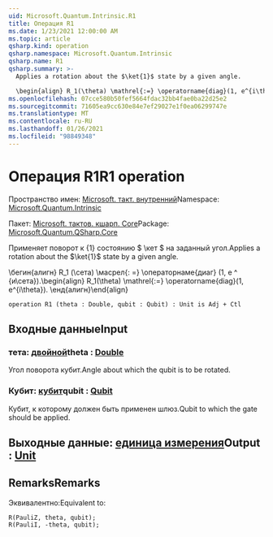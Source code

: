 ```yaml
---
uid: Microsoft.Quantum.Intrinsic.R1
title: Операция R1
ms.date: 1/23/2021 12:00:00 AM
ms.topic: article
qsharp.kind: operation
qsharp.namespace: Microsoft.Quantum.Intrinsic
qsharp.name: R1
qsharp.summary: >-
  Applies a rotation about the $\ket{1}$ state by a given angle.

  \begin{align} R_1(\theta) \mathrel{:=} \operatorname{diag}(1, e^{i\theta}). \end{align}
ms.openlocfilehash: 07cce580b50fef5664fdac32bb4fae0ba22d25e2
ms.sourcegitcommit: 71605ea9cc630e84e7ef29027e1f0ea06299747e
ms.translationtype: MT
ms.contentlocale: ru-RU
ms.lasthandoff: 01/26/2021
ms.locfileid: "98849348"
---
```

# <a name="r1-operation"></a><span data-ttu-id="ef96d-102">Операция R1</span><span class="sxs-lookup"><span data-stu-id="ef96d-102">R1 operation</span></span>

<span data-ttu-id="ef96d-103">Пространство имен: [Microsoft. такт. внутренний](xref:Microsoft.Quantum.Intrinsic)</span><span class="sxs-lookup"><span data-stu-id="ef96d-103">Namespace: [Microsoft.Quantum.Intrinsic](xref:Microsoft.Quantum.Intrinsic)</span></span>

<span data-ttu-id="ef96d-104">Пакет: [Microsoft. тактов. кшарп. Core](https://nuget.org/packages/Microsoft.Quantum.QSharp.Core)</span><span class="sxs-lookup"><span data-stu-id="ef96d-104">Package: [Microsoft.Quantum.QSharp.Core](https://nuget.org/packages/Microsoft.Quantum.QSharp.Core)</span></span>


<span data-ttu-id="ef96d-105">Применяет поворот к {1} состоянию $ \кет $ на заданный угол.</span><span class="sxs-lookup"><span data-stu-id="ef96d-105">Applies a rotation about the $\ket{1}$ state by a given angle.</span></span>

<span data-ttu-id="ef96d-106">\бегин{алигн} R_1 (\сета) \масрел{: =} \операторнаме{диаг} (1, e ^ {и\сета}).</span><span class="sxs-lookup"><span data-stu-id="ef96d-106">\begin{align} R_1(\theta) \mathrel{:=} \operatorname{diag}(1, e^{i\theta}).</span></span>
<span data-ttu-id="ef96d-107">\енд{алигн}</span><span class="sxs-lookup"><span data-stu-id="ef96d-107">\end{align}</span></span>

```qsharp
operation R1 (theta : Double, qubit : Qubit) : Unit is Adj + Ctl
```


## <a name="input"></a><span data-ttu-id="ef96d-108">Входные данные</span><span class="sxs-lookup"><span data-stu-id="ef96d-108">Input</span></span>

### <a name="theta--double"></a><span data-ttu-id="ef96d-109">тета: [двойной](xref:microsoft.quantum.lang-ref.double)</span><span class="sxs-lookup"><span data-stu-id="ef96d-109">theta : [Double](xref:microsoft.quantum.lang-ref.double)</span></span>

<span data-ttu-id="ef96d-110">Угол поворота кубит.</span><span class="sxs-lookup"><span data-stu-id="ef96d-110">Angle about which the qubit is to be rotated.</span></span>


### <a name="qubit--qubit"></a><span data-ttu-id="ef96d-111">Кубит: [кубит](xref:microsoft.quantum.lang-ref.qubit)</span><span class="sxs-lookup"><span data-stu-id="ef96d-111">qubit : [Qubit](xref:microsoft.quantum.lang-ref.qubit)</span></span>

<span data-ttu-id="ef96d-112">Кубит, к которому должен быть применен шлюз.</span><span class="sxs-lookup"><span data-stu-id="ef96d-112">Qubit to which the gate should be applied.</span></span>



## <a name="output--unit"></a><span data-ttu-id="ef96d-113">Выходные данные: [единица измерения](xref:microsoft.quantum.lang-ref.unit)</span><span class="sxs-lookup"><span data-stu-id="ef96d-113">Output : [Unit](xref:microsoft.quantum.lang-ref.unit)</span></span>



## <a name="remarks"></a><span data-ttu-id="ef96d-114">Remarks</span><span class="sxs-lookup"><span data-stu-id="ef96d-114">Remarks</span></span>

<span data-ttu-id="ef96d-115">Эквивалентно:</span><span class="sxs-lookup"><span data-stu-id="ef96d-115">Equivalent to:</span></span>

```qsharp
R(PauliZ, theta, qubit);
R(PauliI, -theta, qubit);
```